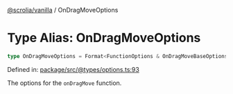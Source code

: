 [@scrolia/vanilla](../README.md) / OnDragMoveOptions

# Type Alias: OnDragMoveOptions

```ts
type OnDragMoveOptions = Format<FunctionOptions & OnDragMoveBaseOptions>;
```

Defined in: [package/src/@types/options.ts:93](https://github.com/scrolia/vanilla/blob/71d11a743faf8de64b56201c92ff9484fdce9f24/package/src/@types/options.ts#L93)

The options for the `onDragMove` function.
